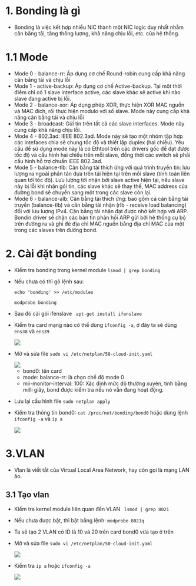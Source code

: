 # 1. Bonding là gì
- Bonding là việc kết hợp nhiều NIC thành một NIC logic duy nhất nhằm cân bằng tải, tăng thông lượng, khả năng chịu lỗi, etc. của hệ thống.

# 1.1 Mode
  - Mode 0 - balance-rr: Áp dụng cơ chế Round-robin cung cấp khả năng cân bằng tải và chịu lỗi
  - Mode 1 - active-backup: Áp dụng cơ chế Active-backup. Tại một thời điểm chỉ có 1 slave interface active, các slave khác sẽ active khi nào slave đang active bị lỗi.
  - Mode 2 - balance-xor: Áp dụng phép XOR, thực hiện XOR MAC nguồn và MAC đích, rồi thực hiện modulo với số slave. Mode này cung cấp khả năng cân bằng tải và chịu lỗi
  - Mode 3 - broadcast: Gửi tin trên tất cả các slave interfaces. Mode này cung cấp khả năng chịu lỗi.
  - Mode 4 - 802.3ad: IEEE 802.3ad. Mode này sẽ tạo một nhóm tập hợp các intefaces chia sẻ chung tốc độ và thiết lập duplex (hai chiều). Yêu cầu để sử dụng mode này là có Ethtool trên các drivers gốc để đạt được tốc độ và cấu hình hai chiều trên mỗi slave, đồng thời các switch sẽ phải cấu hình hỗ trợ chuẩn IEEE 802.3ad.
  - Mode 5 - balance-tlb: Cân bằng tải thích ứng với quá trình truyền tin: lưu lượng ra ngoài phân tán dựa trên tải hiện tại trên mỗi slave (tính toán liên quan tới tốc độ). Lưu lượng tới nhận bởi slave active hiện tại, nếu slave này bị lỗi khi nhận gói tin, các slave khác sẽ thay thế, MAC address của đường bond sẽ chuyển sang một trong các slave còn lại.
  - Mode 6 - balance-alb: Cân bằng tài thích ứng: bao gồm cả cân bằng tải truyền (balance-tlb) và cân bằng tải nhận (rlb - receive load balancing) đối với lưu lượng IPv4. Cân bằng tải nhận đạt được nhờ kết hợp với ARP. Bondin driver sẽ chặn các bản tin phản hồi ARP gửi bởi hệ thống cụ bộ trên đường ra và ghi đè địa chỉ MAC nguồn bằng địa chỉ MAC của một trong các slaves trên đường bond.

# 2. Cài đặt bonding
- Kiểm tra bonding trong kernel module `lsmod | grep bonding`
- Nếu chưa có thì gõ lệnh sau: 

  `echo 'bonding' >> /etc/modules`

  `modprobe bonding`

- Sau đó cài gói ifenslave ` apt-get install ifenslave`
- Kiểm tra card mạng nào có thể dùng `ifconfig -a`, ở đây ta sẽ dùng `ens38` và `ens39`

  <img src="https://i.imgur.com/G1YtXPk.png">


- Mở và sửa file `sudo vi /etc/netplan/50-cloud-init.yaml`

  <img src="https://i.imgur.com/eVn8dIx.png">
  
  - bond0: tên card
  - mode: balance-rr: là chọn chế độ mode 0
  - mii-monitor-interval: 100: Xác định mức độ thường xuyên, tính bằng milli giây, bond được kiểm tra nếu nó vẫn đang hoạt động.
  
- Lưu lại cấu hình file `sudo netplan apply`
- Kiểm tra thông tin bond0: `cat /proc/net/bonding/bond0` hoặc dùng lệnh `ifconfig -a` và `ip a`

  <img src="https://i.imgur.com/nggBFrA.png">
  
  
# 3.VLAN
  - Vlan là viết tắt của Virtual Local Area Network, hay còn gọi là mạng LAN ảo.
  

## 3.1 Tạo vlan
- Kiểm tra kernel module liên quan đến VLAN ` lsmod | grep 8021`
- Nếu chưa được bật, thì bật bằng lệnh: `modprobe 8021q`
- Ta sẽ tạo 2 VLAN có ID là 10 và 20 trên card bond0 vừa tạo ở trên
- Mở và sửa file `sudo vi /etc/netplan/50-cloud-init.yaml` 

    <img src="https://i.imgur.com/5S83kSZ.png">
  
- Kiểm tra `ip a` hoặc `ifconfig -a`
  
    <img src="https://i.imgur.com/ZkT1bbg.png">
  
  


